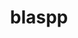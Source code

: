 ---
title: "blaspp"
layout: cache
categories: [package, develop]
meta: {"versions": ["2024.10.26"], "compilers": ["gcc@=10.3.0", "gcc@=11.4.0", "gcc@=9.4.0", "oneapi@=2024.2.1"], "oss": ["sle_hpc15", "ubuntu20.04", "ubuntu22.04"], "platforms": ["linux"], "targets": ["neoverse_v1", "neoverse_v2", "ppc64le", "x86_64_v3", "x86_64_v4"], "stacks": ["e4s", "e4s-cray-sles", "e4s-neoverse-v2", "e4s-neoverse_v1", "e4s-oneapi", "e4s-power", "root"], "num_specs": 43, "num_specs_by_stack": {"root": 43, "e4s-cray-sles": 2, "e4s-power": 6, "e4s-neoverse_v1": 8, "e4s-neoverse-v2": 6, "e4s": 18, "e4s-oneapi": 3}}
spec_details: [{"hash": "6nscuqntl5c26zsiuaqw5xffxjl5xtdd", "compiler": "gcc@=10.3.0", "versions": ["2024.10.26"], "os": "sle_hpc15", "platform": "linux", "target": "x86_64_v4", "variants": ["build_system=cmake", "build_type=Release", "~cuda", "generator=make", "~ipo", "+openmp", "~rocm", "+shared", "~sycl"], "stacks": ["root", "e4s-cray-sles"], "size": "-", "tarball": "https://binaries.spack.io/develop/build_cache/linux-sle_hpc15-x86_64_v4/gcc-10.3.0/blaspp-2024.10.26/linux-sle_hpc15-x86_64_v4-gcc-10.3.0-blaspp-2024.10.26-6nscuqntl5c26zsiuaqw5xffxjl5xtdd.spack"}, {"hash": "kxvn6zxlqvdggy2nex5nghq2v7qpqqvl", "compiler": "gcc@=10.3.0", "versions": ["2024.10.26"], "os": "sle_hpc15", "platform": "linux", "target": "x86_64_v4", "variants": ["build_system=cmake", "build_type=Release", "~cuda", "generator=make", "~ipo", "+openmp", "~rocm", "+shared", "~sycl"], "stacks": ["root", "e4s-cray-sles"], "size": "-", "tarball": "https://binaries.spack.io/develop/build_cache/linux-sle_hpc15-x86_64_v4/gcc-10.3.0/blaspp-2024.10.26/linux-sle_hpc15-x86_64_v4-gcc-10.3.0-blaspp-2024.10.26-kxvn6zxlqvdggy2nex5nghq2v7qpqqvl.spack"}, {"hash": "4norvut75v57aanuul6hx3euuwpgep7y", "compiler": "gcc@=9.4.0", "versions": ["2024.10.26"], "os": "ubuntu20.04", "platform": "linux", "target": "ppc64le", "variants": ["build_system=cmake", "build_type=Release", "~cuda", "generator=make", "~ipo", "+openmp", "~rocm", "+shared", "~sycl"], "stacks": ["root", "e4s-power"], "size": "-", "tarball": "https://binaries.spack.io/develop/build_cache/linux-ubuntu20.04-ppc64le/gcc-9.4.0/blaspp-2024.10.26/linux-ubuntu20.04-ppc64le-gcc-9.4.0-blaspp-2024.10.26-4norvut75v57aanuul6hx3euuwpgep7y.spack"}, {"hash": "4rx7jyppkqhcyzq7z4vgblesdewl4ojm", "compiler": "gcc@=9.4.0", "versions": ["2024.10.26"], "os": "ubuntu20.04", "platform": "linux", "target": "ppc64le", "variants": ["build_system=cmake", "build_type=Release", "~cuda", "generator=make", "~ipo", "+openmp", "~rocm", "+shared", "~sycl"], "stacks": ["root", "e4s-power"], "size": "-", "tarball": "https://binaries.spack.io/develop/build_cache/linux-ubuntu20.04-ppc64le/gcc-9.4.0/blaspp-2024.10.26/linux-ubuntu20.04-ppc64le-gcc-9.4.0-blaspp-2024.10.26-4rx7jyppkqhcyzq7z4vgblesdewl4ojm.spack"}, {"hash": "6vkvn54ql42d54pv4auvum2johjrnq56", "compiler": "gcc@=9.4.0", "versions": ["2024.10.26"], "os": "ubuntu20.04", "platform": "linux", "target": "ppc64le", "variants": ["build_system=cmake", "build_type=Release", "+cuda", "cuda_arch=70", "generator=make", "~ipo", "+openmp", "~rocm", "+shared", "~sycl"], "stacks": ["root", "e4s-power"], "size": "-", "tarball": "https://binaries.spack.io/develop/build_cache/linux-ubuntu20.04-ppc64le/gcc-9.4.0/blaspp-2024.10.26/linux-ubuntu20.04-ppc64le-gcc-9.4.0-blaspp-2024.10.26-6vkvn54ql42d54pv4auvum2johjrnq56.spack"}, {"hash": "mhgp6dg3medib7ihqp5xlykrnrddy2yr", "compiler": "gcc@=9.4.0", "versions": ["2024.10.26"], "os": "ubuntu20.04", "platform": "linux", "target": "ppc64le", "variants": ["build_system=cmake", "build_type=Release", "+cuda", "cuda_arch=70", "generator=make", "~ipo", "+openmp", "~rocm", "+shared", "~sycl"], "stacks": ["root", "e4s-power"], "size": "-", "tarball": "https://binaries.spack.io/develop/build_cache/linux-ubuntu20.04-ppc64le/gcc-9.4.0/blaspp-2024.10.26/linux-ubuntu20.04-ppc64le-gcc-9.4.0-blaspp-2024.10.26-mhgp6dg3medib7ihqp5xlykrnrddy2yr.spack"}, {"hash": "qg6r5efqxqjd74xxmihpe67zanf5by5s", "compiler": "gcc@=9.4.0", "versions": ["2024.10.26"], "os": "ubuntu20.04", "platform": "linux", "target": "ppc64le", "variants": ["build_system=cmake", "build_type=Release", "~cuda", "generator=make", "~ipo", "+openmp", "~rocm", "+shared", "~sycl"], "stacks": ["root", "e4s-power"], "size": "-", "tarball": "https://binaries.spack.io/develop/build_cache/linux-ubuntu20.04-ppc64le/gcc-9.4.0/blaspp-2024.10.26/linux-ubuntu20.04-ppc64le-gcc-9.4.0-blaspp-2024.10.26-qg6r5efqxqjd74xxmihpe67zanf5by5s.spack"}, {"hash": "tistoiuq4wzd7xd3ooli3fszhbfts2wb", "compiler": "gcc@=9.4.0", "versions": ["2024.10.26"], "os": "ubuntu20.04", "platform": "linux", "target": "ppc64le", "variants": ["build_system=cmake", "build_type=Release", "+cuda", "cuda_arch=70", "generator=make", "~ipo", "+openmp", "~rocm", "+shared", "~sycl"], "stacks": ["root", "e4s-power"], "size": "-", "tarball": "https://binaries.spack.io/develop/build_cache/linux-ubuntu20.04-ppc64le/gcc-9.4.0/blaspp-2024.10.26/linux-ubuntu20.04-ppc64le-gcc-9.4.0-blaspp-2024.10.26-tistoiuq4wzd7xd3ooli3fszhbfts2wb.spack"}, {"hash": "6cdly7rmnuvfybrpz7bvnur7mmog3tjn", "compiler": "gcc@=11.4.0", "versions": ["2024.10.26"], "os": "ubuntu22.04", "platform": "linux", "target": "neoverse_v1", "variants": ["build_system=cmake", "build_type=Release", "+cuda", "cuda_arch=75", "generator=make", "~ipo", "+openmp", "~rocm", "+shared", "~sycl"], "stacks": ["root", "e4s-neoverse_v1"], "size": "-", "tarball": "https://binaries.spack.io/develop/build_cache/linux-ubuntu22.04-neoverse_v1/gcc-11.4.0/blaspp-2024.10.26/linux-ubuntu22.04-neoverse_v1-gcc-11.4.0-blaspp-2024.10.26-6cdly7rmnuvfybrpz7bvnur7mmog3tjn.spack"}, {"hash": "7p3knbtsb4lfw3eq4napsgthoioevu7q", "compiler": "gcc@=11.4.0", "versions": ["2024.10.26"], "os": "ubuntu22.04", "platform": "linux", "target": "neoverse_v1", "variants": ["build_system=cmake", "build_type=Release", "~cuda", "generator=make", "~ipo", "+openmp", "~rocm", "+shared", "~sycl"], "stacks": ["root", "e4s-neoverse_v1"], "size": "-", "tarball": "https://binaries.spack.io/develop/build_cache/linux-ubuntu22.04-neoverse_v1/gcc-11.4.0/blaspp-2024.10.26/linux-ubuntu22.04-neoverse_v1-gcc-11.4.0-blaspp-2024.10.26-7p3knbtsb4lfw3eq4napsgthoioevu7q.spack"}, {"hash": "bscx424oil3a6bcb4wdipux5s35gnous", "compiler": "gcc@=11.4.0", "versions": ["2024.10.26"], "os": "ubuntu22.04", "platform": "linux", "target": "neoverse_v1", "variants": ["build_system=cmake", "build_type=Release", "+cuda", "cuda_arch=90", "generator=make", "~ipo", "+openmp", "~rocm", "+shared", "~sycl"], "stacks": ["root", "e4s-neoverse_v1"], "size": "-", "tarball": "https://binaries.spack.io/develop/build_cache/linux-ubuntu22.04-neoverse_v1/gcc-11.4.0/blaspp-2024.10.26/linux-ubuntu22.04-neoverse_v1-gcc-11.4.0-blaspp-2024.10.26-bscx424oil3a6bcb4wdipux5s35gnous.spack"}, {"hash": "dy6sk4owce77yvelaqwuciliwz5ex7gi", "compiler": "gcc@=11.4.0", "versions": ["2024.10.26"], "os": "ubuntu22.04", "platform": "linux", "target": "neoverse_v1", "variants": ["build_system=cmake", "build_type=Release", "+cuda", "cuda_arch=80", "generator=make", "~ipo", "+openmp", "~rocm", "+shared", "~sycl"], "stacks": ["root", "e4s-neoverse_v1"], "size": "-", "tarball": "https://binaries.spack.io/develop/build_cache/linux-ubuntu22.04-neoverse_v1/gcc-11.4.0/blaspp-2024.10.26/linux-ubuntu22.04-neoverse_v1-gcc-11.4.0-blaspp-2024.10.26-dy6sk4owce77yvelaqwuciliwz5ex7gi.spack"}, {"hash": "ffk37u3eiuvkhzpriq3nq7ogn2h5sd46", "compiler": "gcc@=11.4.0", "versions": ["2024.10.26"], "os": "ubuntu22.04", "platform": "linux", "target": "neoverse_v1", "variants": ["build_system=cmake", "build_type=Release", "+cuda", "cuda_arch=90", "generator=make", "~ipo", "+openmp", "~rocm", "+shared", "~sycl"], "stacks": ["root", "e4s-neoverse_v1"], "size": "-", "tarball": "https://binaries.spack.io/develop/build_cache/linux-ubuntu22.04-neoverse_v1/gcc-11.4.0/blaspp-2024.10.26/linux-ubuntu22.04-neoverse_v1-gcc-11.4.0-blaspp-2024.10.26-ffk37u3eiuvkhzpriq3nq7ogn2h5sd46.spack"}, {"hash": "hv2ewceh5bah54kbvh3ovpf75nemvyic", "compiler": "gcc@=11.4.0", "versions": ["2024.10.26"], "os": "ubuntu22.04", "platform": "linux", "target": "neoverse_v1", "variants": ["build_system=cmake", "build_type=Release", "+cuda", "cuda_arch=75", "generator=make", "~ipo", "+openmp", "~rocm", "+shared", "~sycl"], "stacks": ["root", "e4s-neoverse_v1"], "size": "-", "tarball": "https://binaries.spack.io/develop/build_cache/linux-ubuntu22.04-neoverse_v1/gcc-11.4.0/blaspp-2024.10.26/linux-ubuntu22.04-neoverse_v1-gcc-11.4.0-blaspp-2024.10.26-hv2ewceh5bah54kbvh3ovpf75nemvyic.spack"}, {"hash": "jitbazurantf3gu2enct4pqgbat4hvls", "compiler": "gcc@=11.4.0", "versions": ["2024.10.26"], "os": "ubuntu22.04", "platform": "linux", "target": "neoverse_v1", "variants": ["build_system=cmake", "build_type=Release", "+cuda", "cuda_arch=80", "generator=make", "~ipo", "+openmp", "~rocm", "+shared", "~sycl"], "stacks": ["root", "e4s-neoverse_v1"], "size": "-", "tarball": "https://binaries.spack.io/develop/build_cache/linux-ubuntu22.04-neoverse_v1/gcc-11.4.0/blaspp-2024.10.26/linux-ubuntu22.04-neoverse_v1-gcc-11.4.0-blaspp-2024.10.26-jitbazurantf3gu2enct4pqgbat4hvls.spack"}, {"hash": "sublsogf3dtv7qfbptbqdinr3xpgdcuq", "compiler": "gcc@=11.4.0", "versions": ["2024.10.26"], "os": "ubuntu22.04", "platform": "linux", "target": "neoverse_v1", "variants": ["build_system=cmake", "build_type=Release", "~cuda", "generator=make", "~ipo", "+openmp", "~rocm", "+shared", "~sycl"], "stacks": ["root", "e4s-neoverse_v1"], "size": "-", "tarball": "https://binaries.spack.io/develop/build_cache/linux-ubuntu22.04-neoverse_v1/gcc-11.4.0/blaspp-2024.10.26/linux-ubuntu22.04-neoverse_v1-gcc-11.4.0-blaspp-2024.10.26-sublsogf3dtv7qfbptbqdinr3xpgdcuq.spack"}, {"hash": "5puiwv4xroz7pyrh3g4g43ygt5ne4g67", "compiler": "gcc@=11.4.0", "versions": ["2024.10.26"], "os": "ubuntu22.04", "platform": "linux", "target": "neoverse_v2", "variants": ["build_system=cmake", "build_type=Release", "+cuda", "cuda_arch=90", "generator=make", "~ipo", "+openmp", "~rocm", "+shared", "~sycl"], "stacks": ["root", "e4s-neoverse-v2"], "size": "-", "tarball": "https://binaries.spack.io/develop/build_cache/linux-ubuntu22.04-neoverse_v2/gcc-11.4.0/blaspp-2024.10.26/linux-ubuntu22.04-neoverse_v2-gcc-11.4.0-blaspp-2024.10.26-5puiwv4xroz7pyrh3g4g43ygt5ne4g67.spack"}, {"hash": "n7at2gq63v73nxtn2pkjlhbnufi3hxje", "compiler": "gcc@=11.4.0", "versions": ["2024.10.26"], "os": "ubuntu22.04", "platform": "linux", "target": "neoverse_v2", "variants": ["build_system=cmake", "build_type=Release", "~cuda", "generator=make", "~ipo", "+openmp", "~rocm", "+shared", "~sycl"], "stacks": ["root", "e4s-neoverse-v2"], "size": "-", "tarball": "https://binaries.spack.io/develop/build_cache/linux-ubuntu22.04-neoverse_v2/gcc-11.4.0/blaspp-2024.10.26/linux-ubuntu22.04-neoverse_v2-gcc-11.4.0-blaspp-2024.10.26-n7at2gq63v73nxtn2pkjlhbnufi3hxje.spack"}, {"hash": "r5a5c6cksqdlelj45fqatx7wlyv5lyyj", "compiler": "gcc@=11.4.0", "versions": ["2024.10.26"], "os": "ubuntu22.04", "platform": "linux", "target": "neoverse_v2", "variants": ["build_system=cmake", "build_type=Release", "~cuda", "generator=make", "~ipo", "+openmp", "~rocm", "+shared", "~sycl"], "stacks": ["root", "e4s-neoverse-v2"], "size": "-", "tarball": "https://binaries.spack.io/develop/build_cache/linux-ubuntu22.04-neoverse_v2/gcc-11.4.0/blaspp-2024.10.26/linux-ubuntu22.04-neoverse_v2-gcc-11.4.0-blaspp-2024.10.26-r5a5c6cksqdlelj45fqatx7wlyv5lyyj.spack"}, {"hash": "utg7iid2pwmvhmveohojwkb6kmoair5p", "compiler": "gcc@=11.4.0", "versions": ["2024.10.26"], "os": "ubuntu22.04", "platform": "linux", "target": "neoverse_v2", "variants": ["build_system=cmake", "build_type=Release", "~cuda", "generator=make", "~ipo", "+openmp", "~rocm", "+shared", "~sycl"], "stacks": ["root", "e4s-neoverse-v2"], "size": "-", "tarball": "https://binaries.spack.io/develop/build_cache/linux-ubuntu22.04-neoverse_v2/gcc-11.4.0/blaspp-2024.10.26/linux-ubuntu22.04-neoverse_v2-gcc-11.4.0-blaspp-2024.10.26-utg7iid2pwmvhmveohojwkb6kmoair5p.spack"}, {"hash": "waok6zlde27fmwj72c5nqaun3hpc2k4l", "compiler": "gcc@=11.4.0", "versions": ["2024.10.26"], "os": "ubuntu22.04", "platform": "linux", "target": "neoverse_v2", "variants": ["build_system=cmake", "build_type=Release", "+cuda", "cuda_arch=90", "generator=make", "~ipo", "+openmp", "~rocm", "+shared", "~sycl"], "stacks": ["root", "e4s-neoverse-v2"], "size": "-", "tarball": "https://binaries.spack.io/develop/build_cache/linux-ubuntu22.04-neoverse_v2/gcc-11.4.0/blaspp-2024.10.26/linux-ubuntu22.04-neoverse_v2-gcc-11.4.0-blaspp-2024.10.26-waok6zlde27fmwj72c5nqaun3hpc2k4l.spack"}, {"hash": "wlpa46t6p334d3r7psumkvcvyyc2zzso", "compiler": "gcc@=11.4.0", "versions": ["2024.10.26"], "os": "ubuntu22.04", "platform": "linux", "target": "neoverse_v2", "variants": ["build_system=cmake", "build_type=Release", "+cuda", "cuda_arch=90", "generator=make", "~ipo", "+openmp", "~rocm", "+shared", "~sycl"], "stacks": ["root", "e4s-neoverse-v2"], "size": "-", "tarball": "https://binaries.spack.io/develop/build_cache/linux-ubuntu22.04-neoverse_v2/gcc-11.4.0/blaspp-2024.10.26/linux-ubuntu22.04-neoverse_v2-gcc-11.4.0-blaspp-2024.10.26-wlpa46t6p334d3r7psumkvcvyyc2zzso.spack"}, {"hash": "222kghqtevordtq634js5clbv5a42baa", "compiler": "gcc@=11.4.0", "versions": ["2024.10.26"], "os": "ubuntu22.04", "platform": "linux", "target": "x86_64_v3", "variants": ["build_system=cmake", "build_type=Release", "+cuda", "cuda_arch=80", "generator=make", "~ipo", "+openmp", "~rocm", "+shared", "~sycl"], "stacks": ["root", "e4s"], "size": "-", "tarball": "https://binaries.spack.io/develop/build_cache/linux-ubuntu22.04-x86_64_v3/gcc-11.4.0/blaspp-2024.10.26/linux-ubuntu22.04-x86_64_v3-gcc-11.4.0-blaspp-2024.10.26-222kghqtevordtq634js5clbv5a42baa.spack"}, {"hash": "2ygxeyua2wvlxsapg2avvmp5kwvezzh5", "compiler": "gcc@=11.4.0", "versions": ["2024.10.26"], "os": "ubuntu22.04", "platform": "linux", "target": "x86_64_v3", "variants": ["amdgpu_target=gfx90a", "build_system=cmake", "build_type=Release", "~cuda", "generator=make", "~ipo", "+openmp", "+rocm", "+shared", "~sycl"], "stacks": ["root", "e4s"], "size": "-", "tarball": "https://binaries.spack.io/develop/build_cache/linux-ubuntu22.04-x86_64_v3/gcc-11.4.0/blaspp-2024.10.26/linux-ubuntu22.04-x86_64_v3-gcc-11.4.0-blaspp-2024.10.26-2ygxeyua2wvlxsapg2avvmp5kwvezzh5.spack"}, {"hash": "3kujyatlw7yny4plrz7sastqn6aqb3vt", "compiler": "gcc@=11.4.0", "versions": ["2024.10.26"], "os": "ubuntu22.04", "platform": "linux", "target": "x86_64_v3", "variants": ["build_system=cmake", "build_type=Release", "+cuda", "cuda_arch=90", "generator=make", "~ipo", "+openmp", "~rocm", "+shared", "~sycl"], "stacks": ["root", "e4s"], "size": "-", "tarball": "https://binaries.spack.io/develop/build_cache/linux-ubuntu22.04-x86_64_v3/gcc-11.4.0/blaspp-2024.10.26/linux-ubuntu22.04-x86_64_v3-gcc-11.4.0-blaspp-2024.10.26-3kujyatlw7yny4plrz7sastqn6aqb3vt.spack"}, {"hash": "5xazn7mm4jxxulndnl66vl3uuydjqtbd", "compiler": "gcc@=11.4.0", "versions": ["2024.10.26"], "os": "ubuntu22.04", "platform": "linux", "target": "x86_64_v3", "variants": ["amdgpu_target=gfx90a", "build_system=cmake", "build_type=Release", "~cuda", "generator=make", "~ipo", "+openmp", "+rocm", "+shared", "~sycl"], "stacks": ["root", "e4s"], "size": "-", "tarball": "https://binaries.spack.io/develop/build_cache/linux-ubuntu22.04-x86_64_v3/gcc-11.4.0/blaspp-2024.10.26/linux-ubuntu22.04-x86_64_v3-gcc-11.4.0-blaspp-2024.10.26-5xazn7mm4jxxulndnl66vl3uuydjqtbd.spack"}, {"hash": "6ypfwqnfkel5vnsbiqgk3d63umfplvxr", "compiler": "gcc@=11.4.0", "versions": ["2024.10.26"], "os": "ubuntu22.04", "platform": "linux", "target": "x86_64_v3", "variants": ["build_system=cmake", "build_type=Release", "+cuda", "cuda_arch=80", "generator=make", "~ipo", "+openmp", "~rocm", "+shared", "~sycl"], "stacks": ["root", "e4s"], "size": "-", "tarball": "https://binaries.spack.io/develop/build_cache/linux-ubuntu22.04-x86_64_v3/gcc-11.4.0/blaspp-2024.10.26/linux-ubuntu22.04-x86_64_v3-gcc-11.4.0-blaspp-2024.10.26-6ypfwqnfkel5vnsbiqgk3d63umfplvxr.spack"}, {"hash": "bcgepcqowkil7prc6yx53gaihaoefsiw", "compiler": "gcc@=11.4.0", "versions": ["2024.10.26"], "os": "ubuntu22.04", "platform": "linux", "target": "x86_64_v3", "variants": ["amdgpu_target=gfx90a", "build_system=cmake", "build_type=Release", "~cuda", "generator=make", "~ipo", "+openmp", "+rocm", "+shared", "~sycl"], "stacks": ["root", "e4s"], "size": "-", "tarball": "https://binaries.spack.io/develop/build_cache/linux-ubuntu22.04-x86_64_v3/gcc-11.4.0/blaspp-2024.10.26/linux-ubuntu22.04-x86_64_v3-gcc-11.4.0-blaspp-2024.10.26-bcgepcqowkil7prc6yx53gaihaoefsiw.spack"}, {"hash": "gnuc7spwazglxo4zfe5t32yb6dedm4ef", "compiler": "gcc@=11.4.0", "versions": ["2024.10.26"], "os": "ubuntu22.04", "platform": "linux", "target": "x86_64_v3", "variants": ["build_system=cmake", "build_type=Release", "~cuda", "generator=make", "~ipo", "+openmp", "~rocm", "+shared", "~sycl"], "stacks": ["root", "e4s"], "size": "-", "tarball": "https://binaries.spack.io/develop/build_cache/linux-ubuntu22.04-x86_64_v3/gcc-11.4.0/blaspp-2024.10.26/linux-ubuntu22.04-x86_64_v3-gcc-11.4.0-blaspp-2024.10.26-gnuc7spwazglxo4zfe5t32yb6dedm4ef.spack"}, {"hash": "gynrle5icnoinknf5vaaon4tnpix52on", "compiler": "gcc@=11.4.0", "versions": ["2024.10.26"], "os": "ubuntu22.04", "platform": "linux", "target": "x86_64_v3", "variants": ["build_system=cmake", "build_type=Release", "~cuda", "generator=make", "~ipo", "+openmp", "~rocm", "+shared", "~sycl"], "stacks": ["root", "e4s"], "size": "-", "tarball": "https://binaries.spack.io/develop/build_cache/linux-ubuntu22.04-x86_64_v3/gcc-11.4.0/blaspp-2024.10.26/linux-ubuntu22.04-x86_64_v3-gcc-11.4.0-blaspp-2024.10.26-gynrle5icnoinknf5vaaon4tnpix52on.spack"}, {"hash": "oax4cctfxjdchrsbkxa6xrvot3emlimm", "compiler": "gcc@=11.4.0", "versions": ["2024.10.26"], "os": "ubuntu22.04", "platform": "linux", "target": "x86_64_v3", "variants": ["amdgpu_target=gfx90a", "build_system=cmake", "build_type=Release", "~cuda", "generator=make", "~ipo", "+openmp", "+rocm", "+shared", "~sycl"], "stacks": ["root", "e4s"], "size": "-", "tarball": "https://binaries.spack.io/develop/build_cache/linux-ubuntu22.04-x86_64_v3/gcc-11.4.0/blaspp-2024.10.26/linux-ubuntu22.04-x86_64_v3-gcc-11.4.0-blaspp-2024.10.26-oax4cctfxjdchrsbkxa6xrvot3emlimm.spack"}, {"hash": "pnk2anjr7snzeey7b2ppuut37zibul3f", "compiler": "gcc@=11.4.0", "versions": ["2024.10.26"], "os": "ubuntu22.04", "platform": "linux", "target": "x86_64_v3", "variants": ["amdgpu_target=gfx90a", "build_system=cmake", "build_type=Release", "~cuda", "generator=make", "~ipo", "+openmp", "+rocm", "+shared", "~sycl"], "stacks": ["root", "e4s"], "size": "-", "tarball": "https://binaries.spack.io/develop/build_cache/linux-ubuntu22.04-x86_64_v3/gcc-11.4.0/blaspp-2024.10.26/linux-ubuntu22.04-x86_64_v3-gcc-11.4.0-blaspp-2024.10.26-pnk2anjr7snzeey7b2ppuut37zibul3f.spack"}, {"hash": "qnjv6czv72asvvnn7vqxa7g6tzfbv6pp", "compiler": "gcc@=11.4.0", "versions": ["2024.10.26"], "os": "ubuntu22.04", "platform": "linux", "target": "x86_64_v3", "variants": ["amdgpu_target=gfx90a", "build_system=cmake", "build_type=Release", "~cuda", "generator=make", "~ipo", "+openmp", "+rocm", "+shared", "~sycl"], "stacks": ["root", "e4s"], "size": "-", "tarball": "https://binaries.spack.io/develop/build_cache/linux-ubuntu22.04-x86_64_v3/gcc-11.4.0/blaspp-2024.10.26/linux-ubuntu22.04-x86_64_v3-gcc-11.4.0-blaspp-2024.10.26-qnjv6czv72asvvnn7vqxa7g6tzfbv6pp.spack"}, {"hash": "sdeqvi4jmallsjqtutzesw36ojunibln", "compiler": "gcc@=11.4.0", "versions": ["2024.10.26"], "os": "ubuntu22.04", "platform": "linux", "target": "x86_64_v3", "variants": ["amdgpu_target=gfx90a", "build_system=cmake", "build_type=Release", "~cuda", "generator=make", "~ipo", "+openmp", "+rocm", "+shared", "~sycl"], "stacks": ["root", "e4s"], "size": "-", "tarball": "https://binaries.spack.io/develop/build_cache/linux-ubuntu22.04-x86_64_v3/gcc-11.4.0/blaspp-2024.10.26/linux-ubuntu22.04-x86_64_v3-gcc-11.4.0-blaspp-2024.10.26-sdeqvi4jmallsjqtutzesw36ojunibln.spack"}, {"hash": "sssinpjuj3hdwsyrsvmvzyosevnv3oiu", "compiler": "gcc@=11.4.0", "versions": ["2024.10.26"], "os": "ubuntu22.04", "platform": "linux", "target": "x86_64_v3", "variants": ["build_system=cmake", "build_type=Release", "+cuda", "cuda_arch=80", "generator=make", "~ipo", "+openmp", "~rocm", "+shared", "~sycl"], "stacks": ["root", "e4s"], "size": "-", "tarball": "https://binaries.spack.io/develop/build_cache/linux-ubuntu22.04-x86_64_v3/gcc-11.4.0/blaspp-2024.10.26/linux-ubuntu22.04-x86_64_v3-gcc-11.4.0-blaspp-2024.10.26-sssinpjuj3hdwsyrsvmvzyosevnv3oiu.spack"}, {"hash": "u3fubfqtomkkzw3ll7o3oiwxqbi7476w", "compiler": "gcc@=11.4.0", "versions": ["2024.10.26"], "os": "ubuntu22.04", "platform": "linux", "target": "x86_64_v3", "variants": ["build_system=cmake", "build_type=Release", "~cuda", "generator=make", "~ipo", "+openmp", "~rocm", "+shared", "~sycl"], "stacks": ["root", "e4s"], "size": "-", "tarball": "https://binaries.spack.io/develop/build_cache/linux-ubuntu22.04-x86_64_v3/gcc-11.4.0/blaspp-2024.10.26/linux-ubuntu22.04-x86_64_v3-gcc-11.4.0-blaspp-2024.10.26-u3fubfqtomkkzw3ll7o3oiwxqbi7476w.spack"}, {"hash": "wohzqct7kfnqntcxiumjdyafm2vokoeg", "compiler": "gcc@=11.4.0", "versions": ["2024.10.26"], "os": "ubuntu22.04", "platform": "linux", "target": "x86_64_v3", "variants": ["build_system=cmake", "build_type=Release", "+cuda", "cuda_arch=90", "generator=make", "~ipo", "+openmp", "~rocm", "+shared", "~sycl"], "stacks": ["root", "e4s"], "size": "-", "tarball": "https://binaries.spack.io/develop/build_cache/linux-ubuntu22.04-x86_64_v3/gcc-11.4.0/blaspp-2024.10.26/linux-ubuntu22.04-x86_64_v3-gcc-11.4.0-blaspp-2024.10.26-wohzqct7kfnqntcxiumjdyafm2vokoeg.spack"}, {"hash": "xktzvzawg64uizhdx654h6ut36ub2bkx", "compiler": "gcc@=11.4.0", "versions": ["2024.10.26"], "os": "ubuntu22.04", "platform": "linux", "target": "x86_64_v3", "variants": ["amdgpu_target=gfx90a", "build_system=cmake", "build_type=Release", "~cuda", "generator=make", "~ipo", "+openmp", "+rocm", "+shared", "~sycl"], "stacks": ["root", "e4s"], "size": "-", "tarball": "https://binaries.spack.io/develop/build_cache/linux-ubuntu22.04-x86_64_v3/gcc-11.4.0/blaspp-2024.10.26/linux-ubuntu22.04-x86_64_v3-gcc-11.4.0-blaspp-2024.10.26-xktzvzawg64uizhdx654h6ut36ub2bkx.spack"}, {"hash": "yx5zgscisb4n4t4bdxwrg52bo3plwyk6", "compiler": "gcc@=11.4.0", "versions": ["2024.10.26"], "os": "ubuntu22.04", "platform": "linux", "target": "x86_64_v3", "variants": ["amdgpu_target=gfx90a", "build_system=cmake", "build_type=Release", "~cuda", "generator=make", "~ipo", "+openmp", "+rocm", "+shared", "~sycl"], "stacks": ["root", "e4s"], "size": "-", "tarball": "https://binaries.spack.io/develop/build_cache/linux-ubuntu22.04-x86_64_v3/gcc-11.4.0/blaspp-2024.10.26/linux-ubuntu22.04-x86_64_v3-gcc-11.4.0-blaspp-2024.10.26-yx5zgscisb4n4t4bdxwrg52bo3plwyk6.spack"}, {"hash": "yyvqtl543fijbeo7m5wsb2o5m4nak7qq", "compiler": "gcc@=11.4.0", "versions": ["2024.10.26"], "os": "ubuntu22.04", "platform": "linux", "target": "x86_64_v3", "variants": ["build_system=cmake", "build_type=Release", "+cuda", "cuda_arch=90", "generator=make", "~ipo", "+openmp", "~rocm", "+shared", "~sycl"], "stacks": ["root", "e4s"], "size": "-", "tarball": "https://binaries.spack.io/develop/build_cache/linux-ubuntu22.04-x86_64_v3/gcc-11.4.0/blaspp-2024.10.26/linux-ubuntu22.04-x86_64_v3-gcc-11.4.0-blaspp-2024.10.26-yyvqtl543fijbeo7m5wsb2o5m4nak7qq.spack"}, {"hash": "epc54yw64oawc4bhvmrmf4dylnrqnqns", "compiler": "oneapi@=2024.2.1", "versions": ["2024.10.26"], "os": "ubuntu22.04", "platform": "linux", "target": "x86_64_v3", "variants": ["build_system=cmake", "build_type=Release", "~cuda", "generator=make", "~ipo", "+openmp", "~rocm", "+shared", "~sycl"], "stacks": ["root", "e4s-oneapi"], "size": "-", "tarball": "https://binaries.spack.io/develop/build_cache/linux-ubuntu22.04-x86_64_v3/oneapi-2024.2.1/blaspp-2024.10.26/linux-ubuntu22.04-x86_64_v3-oneapi-2024.2.1-blaspp-2024.10.26-epc54yw64oawc4bhvmrmf4dylnrqnqns.spack"}, {"hash": "nncanmbgtbjan2vn3g66byvgqyn5ueqb", "compiler": "oneapi@=2024.2.1", "versions": ["2024.10.26"], "os": "ubuntu22.04", "platform": "linux", "target": "x86_64_v3", "variants": ["build_system=cmake", "build_type=Release", "~cuda", "generator=make", "~ipo", "+openmp", "~rocm", "+shared", "~sycl"], "stacks": ["root", "e4s-oneapi"], "size": "-", "tarball": "https://binaries.spack.io/develop/build_cache/linux-ubuntu22.04-x86_64_v3/oneapi-2024.2.1/blaspp-2024.10.26/linux-ubuntu22.04-x86_64_v3-oneapi-2024.2.1-blaspp-2024.10.26-nncanmbgtbjan2vn3g66byvgqyn5ueqb.spack"}, {"hash": "rzcdlddxfhk4thsir3uoiespirq7mckn", "compiler": "oneapi@=2024.2.1", "versions": ["2024.10.26"], "os": "ubuntu22.04", "platform": "linux", "target": "x86_64_v3", "variants": ["build_system=cmake", "build_type=Release", "~cuda", "generator=make", "~ipo", "+openmp", "~rocm", "+shared", "~sycl"], "stacks": ["root", "e4s-oneapi"], "size": "-", "tarball": "https://binaries.spack.io/develop/build_cache/linux-ubuntu22.04-x86_64_v3/oneapi-2024.2.1/blaspp-2024.10.26/linux-ubuntu22.04-x86_64_v3-oneapi-2024.2.1-blaspp-2024.10.26-rzcdlddxfhk4thsir3uoiespirq7mckn.spack"}]
---